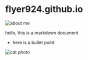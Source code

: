 # flyer924.github.io

![about me](/about)

hello, this is a markdown document

* here is a bullet point

![cat photo](https://images.pexels.com/photos/45201/kitty-cat-kitten-pet-45201.jpeg?auto=compress&cs=tinysrgb&w=1260&h=750&dpr=1)
